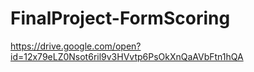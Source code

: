 # FinalProject-FormScoring

https://drive.google.com/open?id=12x79eLZ0Nsot6ril9v3HVvtp6PsOkXnQaAVbFtn1hQA
